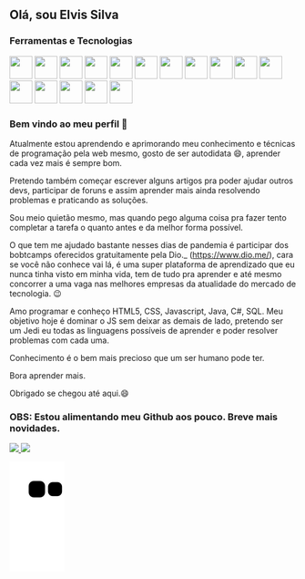 ## Olá, sou Elvis Silva

### Ferramentas e Tecnologias

<p>
<img src="https://cdn.jsdelivr.net/gh/devicons/devicon/icons/linux/linux-original.svg" width="40" height="40"/>
<img src="https://cdn.jsdelivr.net/gh/devicons/devicon/icons/android/android-original.svg" width="40" height="40"/>
<img src="https://cdn.jsdelivr.net/gh/devicons/devicon/icons/git/git-original.svg" width="40" height="40"/>
<img src="https://cdn.jsdelivr.net/gh/devicons/devicon/icons/github/github-original.svg" width="40" height="40"/>
<img src="https://cdn.jsdelivr.net/gh/devicons/devicon/icons/java/java-original.svg" width="40" height="40"/>
<img src="https://cdn.jsdelivr.net/gh/devicons/devicon/icons/bootstrap/bootstrap-original.svg" width="40" height="40"/>
<img src="https://cdn.jsdelivr.net/gh/devicons/devicon/icons/csharp/csharp-plain.svg" width="40" height="40"/>
<img src="https://cdn.jsdelivr.net/gh/devicons/devicon/icons/html5/html5-original.svg" width="40" height="40"/>
<img src="https://cdn.jsdelivr.net/gh/devicons/devicon/icons/css3/css3-original.svg" width="40" height="40"/>
<img src="https://cdn.jsdelivr.net/gh/devicons/devicon/icons/javascript/javascript-original.svg" width="40" height="40"/>
<img src="https://cdn.jsdelivr.net/gh/devicons/devicon/icons/jquery/jquery-original.svg" width="40" height="40"/>
<img src="https://cdn.jsdelivr.net/gh/devicons/devicon/icons/typescript/typescript-original.svg" width="40" height="40"/>
<img src="https://cdn.jsdelivr.net/gh/devicons/devicon/icons/php/php-plain.svg" width="40" height="40"/>
<img src="https://cdn.jsdelivr.net/gh/devicons/devicon/icons/nextjs/nextjs-original.svg" width="40" height="40"/>
<img src="https://cdn.jsdelivr.net/gh/devicons/devicon/icons/vscode/vscode-original.svg" width="40" height="40"/>
<img src="https://cdn.jsdelivr.net/gh/devicons/devicon/icons/wordpress/wordpress-plain.svg" width="40" height="40"/>
</p>

### Bem vindo ao meu perfil 👋

Atualmente estou aprendendo e aprimorando meu conhecimento e técnicas de programação pela web mesmo, gosto de ser autodidata 😄, aprender cada vez mais é sempre bom.

Pretendo também começar escrever alguns artigos pra poder ajudar outros devs, participar de foruns e assim aprender mais ainda resolvendo problemas e praticando as soluções.

Sou meio quietão mesmo, mas quando pego alguma coisa pra fazer tento completar a tarefa o quanto antes e da melhor forma possível.

O que tem me ajudado bastante nesses dias de pandemia é participar dos bobtcamps oferecidos gratuitamente pela Dio._ (https://www.dio.me/), cara se você não conhece vai lá, é uma super plataforma de aprendizado que eu nunca tinha visto em minha vida, tem de tudo pra aprender e até mesmo concorrer a uma vaga nas melhores empresas da atualidade do mercado de tecnologia. 😉

Amo programar e conheço HTML5, CSS, Javascript, Java, C#, SQL. Meu objetivo hoje é dominar o JS sem deixar as demais de lado, pretendo ser um Jedi eu todas as linguagens possíveis de aprender e poder resolver problemas com cada uma.

Conhecimento é o bem mais precioso que um ser humano pode ter.

Bora aprender mais.

Obrigado se chegou até aqui.😄

### OBS: Estou alimentando meu Github aos pouco. Breve mais novidades.

<div>
<a href="https://github.com/elvis-silva">
<img height="180em" src="https://github-readme-stats.vercel.app/api/top-langs/?username=elvis-silva&layout=compact&langs_count=7&theme=dracula"/>
<img height="180em" src="https://github-readme-stats.vercel.app/api?username=elvis-silva&show_icons=true&theme=dracula&include_all_commits=true&count_private=true"/>
</div>
  
![Snake animation](https://github.com/elvis-silva/elvis-silva/blob/output/github-contribution-grid-snake.svg)

<!--
**elvis-silva/elvis-silva** is a ✨ _special_ ✨ repository because its `README.md` (this file) appears on your GitHub profile.

Here are some ideas to get you started:

- 🔭 I’m currently working on ...
- 🌱 I’m currently learning ...
- 👯 I’m looking to collaborate on ...
- 🤔 I’m looking for help with ...
- 💬 Ask me about ...
- 📫 How to reach me: ...
- 😄 Pronouns: ...
- ⚡ Fun fact: ...
-->

